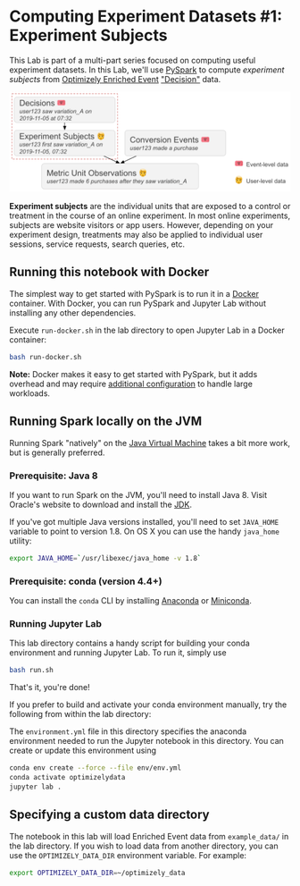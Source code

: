 # Computing Experiment Datasets #1: Experiment Subjects

This Lab is part of a multi-part series focused on computing useful experiment datasets. In this Lab, we'll use [PySpark](https://spark.apache.org/docs/latest/api/python/index.html) to compute _experiment subjects_ from [Optimizely Enriched Event](https://docs.developers.optimizely.com/optimizely-data/docs/enriched-events-export) ["Decision"](https://docs.developers.optimizely.com/optimizely-data/docs/enriched-events-data-specification#decisions-2) data.

![Experiment subjects computation](img/subjects_computation.png)

**Experiment subjects** are the individual units that are exposed to a control or treatment in the course of an online experiment.  In most online experiments, subjects are website visitors or app users. However, depending on your experiment design, treatments may also be applied to individual user sessions, service requests, search queries, etc. 
   
## Running this notebook with Docker

The simplest way to get started with PySpark is to run it in a [Docker](https://www.docker.com/) container. With Docker, you can run PySpark and Jupyter Lab without installing any other dependencies.

Execute `run-docker.sh` in the lab directory to open Jupyter Lab in a Docker container:

```sh
bash run-docker.sh
```

**Note:** Docker makes it easy to get started with PySpark, but it adds overhead and may require [additional configuration](https://docs.docker.com/config/containers/resource_constraints/) to handle large workloads.  

## Running Spark locally on the JVM

Running Spark "natively" on the [Java Virtual Machine](https://en.wikipedia.org/wiki/Java_virtual_machine) takes a bit more work, but is generally preferred.

### Prerequisite: Java 8

If you want to run Spark on the JVM, you'll need to install Java 8. Visit Oracle's website to download and install the [JDK](https://www.oracle.com/java/technologies/javase-jdk8-downloads.html).

If you've got multiple Java versions installed, you'll need to set `JAVA_HOME` variable to point to version 1.8.  On OS X you can use the handy `java_home` utility:

```sh
export JAVA_HOME=`/usr/libexec/java_home -v 1.8`
```

### Prerequisite: conda (version 4.4+)

[Anaconda]: https://www.anaconda.com/distribution/
[Miniconda]: https://docs.conda.io/en/latest/miniconda.html

You can install the `conda` CLI by installing [Anaconda] or [Miniconda].

### Running Jupyter Lab

This lab directory contains a handy script for building your conda environment and running Jupyter Lab.  To run it, simply use

```sh
bash run.sh
```

That's it, you're done!

If you prefer to build and activate your conda environment manually, try the following from within the lab directory:

The `environment.yml` file in this directory specifies the anaconda environment needed to run the Jupyter notebook in this directory.  You can create or update this environment using

```sh
conda env create --force --file env/env.yml
conda activate optimizelydata
jupyter lab .
```

## Specifying a custom data directory

The notebook in this lab will load Enriched Event data from `example_data/` in the lab directory.  If you wish to load data from another directory, you can use the `OPTIMIZELY_DATA_DIR` environment variable.  For example:

```sh
export OPTIMIZELY_DATA_DIR=~/optimizely_data
```
